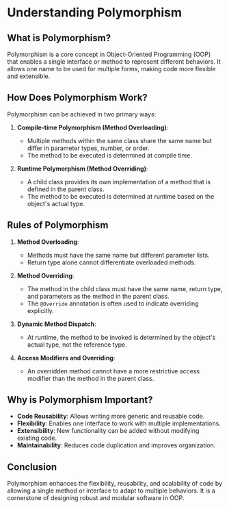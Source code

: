 # Understanding Polymorphism

## What is Polymorphism?
Polymorphism is a core concept in Object-Oriented Programming (OOP) that enables a single interface or method to represent different behaviors. It allows one name to be used for multiple forms, making code more flexible and extensible.

## How Does Polymorphism Work?
Polymorphism can be achieved in two primary ways:

1. **Compile-time Polymorphism (Method Overloading)**:  
   - Multiple methods within the same class share the same name but differ in parameter types, number, or order.  
   - The method to be executed is determined at compile time.

2. **Runtime Polymorphism (Method Overriding)**:  
   - A child class provides its own implementation of a method that is defined in the parent class.  
   - The method to be executed is determined at runtime based on the object's actual type.

## Rules of Polymorphism
1. **Method Overloading**:  
   - Methods must have the same name but different parameter lists.  
   - Return type alone cannot differentiate overloaded methods.

2. **Method Overriding**:  
   - The method in the child class must have the same name, return type, and parameters as the method in the parent class.  
   - The `@Override` annotation is often used to indicate overriding explicitly.

3. **Dynamic Method Dispatch**:  
   - At runtime, the method to be invoked is determined by the object's actual type, not the reference type.

4. **Access Modifiers and Overriding**:  
   - An overridden method cannot have a more restrictive access modifier than the method in the parent class.

## Why is Polymorphism Important?
- **Code Reusability**: Allows writing more generic and reusable code.  
- **Flexibility**: Enables one interface to work with multiple implementations.  
- **Extensibility**: New functionality can be added without modifying existing code.  
- **Maintainability**: Reduces code duplication and improves organization.

## Conclusion
Polymorphism enhances the flexibility, reusability, and scalability of code by allowing a single method or interface to adapt to multiple behaviors. It is a cornerstone of designing robust and modular software in OOP.
